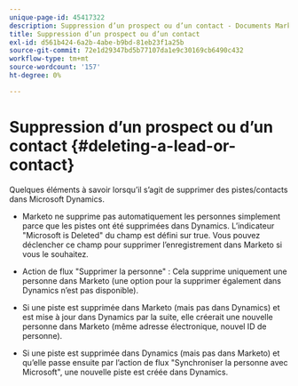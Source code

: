 ```yaml
---
unique-page-id: 45417322
description: Suppression d’un prospect ou d’un contact - Documents Marketo - Documentation du produit
title: Suppression d’un prospect ou d’un contact
exl-id: d561b424-6a2b-4abe-b9bd-81eb23f1a25b
source-git-commit: 72e1d29347bd5b77107da1e9c30169cb6490c432
workflow-type: tm+mt
source-wordcount: '157'
ht-degree: 0%

---
```


# Suppression d’un prospect ou d’un contact {#deleting-a-lead-or-contact}

Quelques éléments à savoir lorsqu’il s’agit de supprimer des pistes/contacts dans Microsoft Dynamics.

* Marketo ne supprime pas automatiquement les personnes simplement parce que les pistes ont été supprimées dans Dynamics. L’indicateur &quot;Microsoft is Deleted&quot; du champ est défini sur true. Vous pouvez déclencher ce champ pour supprimer l’enregistrement dans Marketo si vous le souhaitez.

* Action de flux &quot;Supprimer la personne&quot; : Cela supprime uniquement une personne dans Marketo (une option pour la supprimer également dans Dynamics n’est pas disponible).

* Si une piste est supprimée dans Marketo (mais pas dans Dynamics) et est mise à jour dans Dynamics par la suite, elle créerait une nouvelle personne dans Marketo (même adresse électronique, nouvel ID de personne).

* Si une piste est supprimée dans Dynamics (mais pas dans Marketo) et qu’elle passe ensuite par l’action de flux &quot;Synchroniser la personne avec Microsoft&quot;, une nouvelle piste est créée dans Dynamics.
